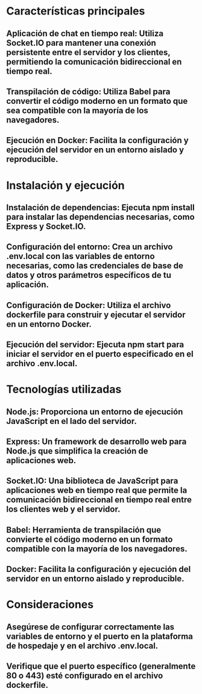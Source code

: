 # Características principales

## Aplicación de chat en tiempo real: Utiliza Socket.IO para mantener una conexión persistente entre el servidor y los clientes, permitiendo la comunicación bidireccional en tiempo real.

## Transpilación de código: Utiliza Babel para convertir el código moderno en un formato que sea compatible con la mayoría de los navegadores.

## Ejecución en Docker: Facilita la configuración y ejecución del servidor en un entorno aislado y reproducible.

# Instalación y ejecución

## Instalación de dependencias: Ejecuta npm install para instalar las dependencias necesarias, como Express y Socket.IO.

## Configuración del entorno: Crea un archivo .env.local con las variables de entorno necesarias, como las credenciales de base de datos y otros parámetros específicos de tu aplicación.

## Configuración de Docker: Utiliza el archivo dockerfile para construir y ejecutar el servidor en un entorno Docker.

## Ejecución del servidor: Ejecuta npm start para iniciar el servidor en el puerto especificado en el archivo .env.local.

# Tecnologías utilizadas

## Node.js: Proporciona un entorno de ejecución JavaScript en el lado del servidor.

## Express: Un framework de desarrollo web para Node.js que simplifica la creación de aplicaciones web.

## Socket.IO: Una biblioteca de JavaScript para aplicaciones web en tiempo real que permite la comunicación bidireccional en tiempo real entre los clientes web y el servidor.

## Babel: Herramienta de transpilación que convierte el código moderno en un formato compatible con la mayoría de los navegadores.

## Docker: Facilita la configuración y ejecución del servidor en un entorno aislado y reproducible.

# Consideraciones

## Asegúrese de configurar correctamente las variables de entorno y el puerto en la plataforma de hospedaje y en el archivo .env.local.

## Verifique que el puerto específico (generalmente 80 o 443) esté configurado en el archivo dockerfile.
